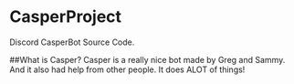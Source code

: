 # CasperProject
Discord CasperBot Source Code.

##What is Casper?
Casper is a really nice bot made by Greg and Sammy. And it also had help from other people. It does ALOT of things!
